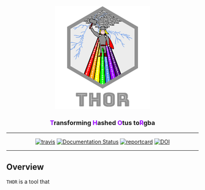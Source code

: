 <div align="center">
    <img src="/paper/img/misc/thor-logo-with-text.png?raw=true?" alt="thor-logo" width="250">
    <h3><a style="color:#9900FF">T</a>ransforming <a style="color:#9900FF">H</a>ashed <a style="color:#9900FF">O</a>tus to<a style="color:#9900FF">R</a>gba</h3>
    <hr>
    <a href="https://travis-ci.org/will-rowe/thor"><img src="https://travis-ci.org/will-rowe/thor.svg?branch=master" alt="travis"></a>
    <a href='http://thor.readthedocs.io/en/latest/?badge=latest'><img src='https://readthedocs.org/projects/hulk/badge/?version=latest' alt='Documentation Status' /></a>
    <a href="https://goreportcard.com/report/github.com/will-rowe/thor"><img src="https://goreportcard.com/badge/github.com/will-rowe/thor" alt="reportcard"></a>
    <a href="https://zenodo.org/badge/latestdoi/143890875"><img src="https://zenodo.org/badge/143890875.svg" alt="DOI"></a>
</div>

***

## Overview

`THOR` is a tool that 







